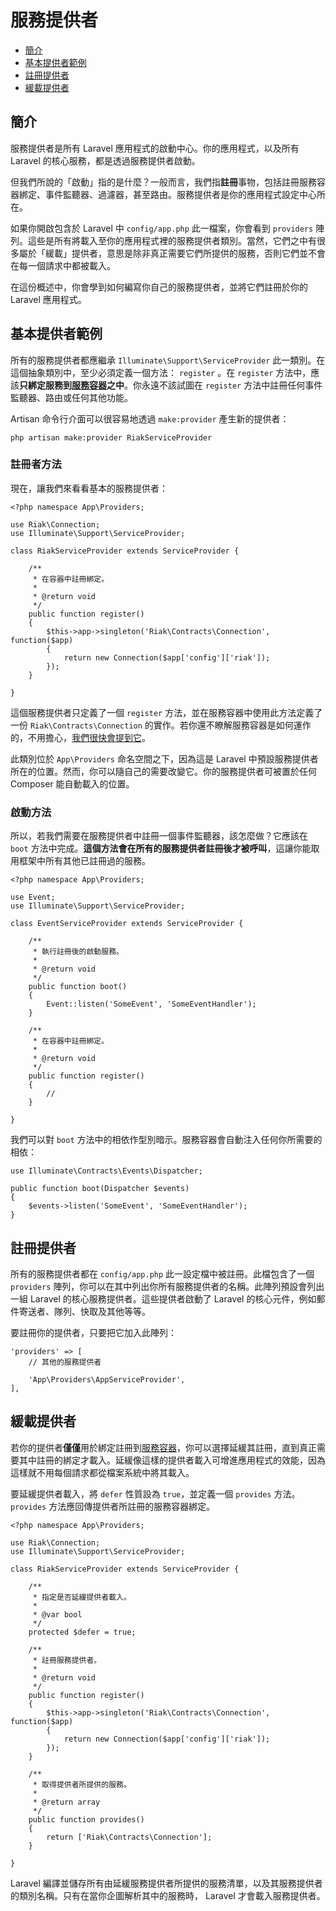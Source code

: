 # 服務提供者

- [簡介](#introduction)
- [基本提供者範例](#basic-provider-example)
- [註冊提供者](#registering-providers)
- [緩載提供者](#deferred-providers)

<a name="introduction"></a>
## 簡介

服務提供者是所有 Laravel 應用程式的啟動中心。你的應用程式，以及所有 Laravel 的核心服務，都是透過服務提供者啟動。

但我們所說的「啟動」指的是什麼？一般而言，我們指**註冊**事物，包括註冊服務容器綁定、事件監聽器、過濾器，甚至路由。服務提供者是你的應用程式設定中心所在。

如果你開啟包含於 Laravel 中 `config/app.php` 此一檔案，你會看到 `providers` 陣列。這些是所有將載入至你的應用程式裡的服務提供者類別。當然，它們之中有很多屬於「緩載」提供者，意思是除非真正需要它們所提供的服務，否則它們並不會在每一個請求中都被載入。

在這份概述中，你會學到如何編寫你自己的服務提供者，並將它們註冊於你的 Laravel 應用程式。

<a name="basic-provider-example"></a>
## 基本提供者範例

所有的服務提供者都應繼承 `Illuminate\Support\ServiceProvider` 此一類別。在這個抽象類別中，至少必須定義一個方法： `register` 。在 `register` 方法中，應該**只綁定服務到[服務容器](/docs/5.0/container)之中**。你永遠不該試圖在 `register` 方法中註冊任何事件監聽器、路由或任何其他功能。

Artisan 命令行介面可以很容易地透過 `make:provider` 產生新的提供者：

	php artisan make:provider RiakServiceProvider

### 註冊者方法

現在，讓我們來看看基本的服務提供者：

	<?php namespace App\Providers;

	use Riak\Connection;
	use Illuminate\Support\ServiceProvider;

	class RiakServiceProvider extends ServiceProvider {

		/**
		 * 在容器中註冊綁定。
		 *
		 * @return void
		 */
		public function register()
		{
			$this->app->singleton('Riak\Contracts\Connection', function($app)
			{
				return new Connection($app['config']['riak']);
			});
		}

	}

這個服務提供者只定義了一個 `register` 方法，並在服務容器中使用此方法定義了一份 `Riak\Contracts\Connection` 的實作。若你還不瞭解服務容器是如何運作的，不用擔心，[我們很快會提到它](/docs/5.0/container)。

此類別位於 `App\Providers` 命名空間之下，因為這是 Laravel 中預設服務提供者所在的位置。然而，你可以隨自己的需要改變它。你的服務提供者可被置於任何 Composer 能自動載入的位置。

### 啟動方法

所以，若我們需要在服務提供者中註冊一個事件監聽器，該怎麼做？它應該在 `boot` 方法中完成。**這個方法會在所有的服務提供者註冊後才被呼叫**，這讓你能取用框架中所有其他已註冊過的服務。

	<?php namespace App\Providers;

	use Event;
	use Illuminate\Support\ServiceProvider;

	class EventServiceProvider extends ServiceProvider {

		/**
		 * 執行註冊後的啟動服務。
		 *
		 * @return void
		 */
		public function boot()
		{
			Event::listen('SomeEvent', 'SomeEventHandler');
		}

		/**
		 * 在容器中註冊綁定。
		 *
		 * @return void
		 */
		public function register()
		{
			//
		}

	}

我們可以對 `boot` 方法中的相依作型別暗示。服務容器會自動注入任何你所需要的相依：

	use Illuminate\Contracts\Events\Dispatcher;

	public function boot(Dispatcher $events)
	{
		$events->listen('SomeEvent', 'SomeEventHandler');
	}

<a name="registering-providers"></a>
## 註冊提供者

所有的服務提供者都在 `config/app.php` 此一設定檔中被註冊。此檔包含了一個 `providers` 陣列，你可以在其中列出你所有服務提供者的名稱。此陣列預設會列出一組 Laravel 的核心服務提供者。這些提供者啟動了 Laravel 的核心元件，例如郵件寄送者、隊列、快取及其他等等。

要註冊你的提供者，只要把它加入此陣列：

	'providers' => [
		// 其他的服務提供者

		'App\Providers\AppServiceProvider',
	],

<a name="deferred-providers"></a>
## 緩載提供者

若你的提供者**僅僅**用於綁定註冊到[服務容器](/docs/5.0/container)，你可以選擇延緩其註冊，直到真正需要其中註冊的綁定才載入。延緩像這樣的提供者載入可增進應用程式的效能，因為這樣就不用每個請求都從檔案系統中將其載入。

要延緩提供者載入，將 `defer` 性質設為 `true`，並定義一個 `provides` 方法。 `provides` 方法應回傳提供者所註冊的服務容器綁定。

	<?php namespace App\Providers;

	use Riak\Connection;
	use Illuminate\Support\ServiceProvider;

	class RiakServiceProvider extends ServiceProvider {

		/**
		 * 指定是否延緩提供者載入。
		 *
		 * @var bool
		 */
		protected $defer = true;

		/**
		 * 註冊服務提供者。
		 *
		 * @return void
		 */
		public function register()
		{
			$this->app->singleton('Riak\Contracts\Connection', function($app)
			{
				return new Connection($app['config']['riak']);
			});
		}

		/**
		 * 取得提供者所提供的服務。
		 *
		 * @return array
		 */
		public function provides()
		{
			return ['Riak\Contracts\Connection'];
		}

	}

Laravel 編譯並儲存所有由延緩服務提供者所提供的服務清單，以及其服務提供者的類別名稱。只有在當你企圖解析其中的服務時， Laravel 才會載入服務提供者。
